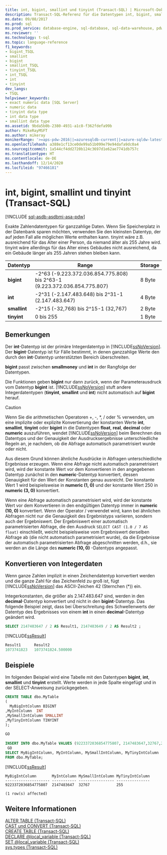 ```yaml
---
title: int, bigint, smallint und tinyint (Transact-SQL) | Microsoft-Dokumentation
description: Transact-SQL-Referenz für die Datentypen int, bigint, smallint und tinyint Diese Datentypen werden verwendet, um Integerdaten darzustellen.
ms.date: 09/08/2017
ms.prod: sql
ms.prod_service: database-engine, sql-database, sql-data-warehouse, pdw
ms.reviewer: ''
ms.technology: t-sql
ms.topic: language-reference
f1_keywords:
- bigint_TSQL
- smallint
- bigint
- smallint_TSQL
- tinyint_TSQL
- int_TSQL
- int
- tinyint
dev_langs:
- TSQL
helpviewer_keywords:
- exact numeric data [SQL Server]
- numeric data
- tinyint data type
- int data type
- smallint data type
ms.assetid: 9bda5b0b-2380-4931-a1c8-f362fdefa99b
author: MikeRayMSFT
ms.author: mikeray
monikerRange: '>=aps-pdw-2016||=azuresqldb-current||=azure-sqldw-latest||>=sql-server-2016||>=sql-server-linux-2017||=azuresqldb-mi-current'
ms.openlocfilehash: a388e1cf13ce0de99a51b099e79e94dafa9dc0a4
ms.sourcegitcommit: 1a544cf4dd2720b124c3697d1e62ae7741db757c
ms.translationtype: HT
ms.contentlocale: de-DE
ms.lasthandoff: 12/14/2020
ms.locfileid: "97466181"
---
```

# <a name="int-bigint-smallint-and-tinyint-transact-sql"></a>int, bigint, smallint und tinyint (Transact-SQL)
[!INCLUDE [sql-asdb-asdbmi-asa-pdw](../../includes/applies-to-version/sql-asdb-asdbmi-asa-pdw.md)]

Exakte Zahlendatentypen für ganzzahlige Daten. Wenn Sie Speicherplatz in der Datenbank sparen möchten, verwenden Sie den kleinsten Datentyp, der auf jeden Fall alle möglichen Werte enthalten kann. tinyint wäre z.B. ausreichend für das Alter einer Person, da niemand älter als 255 Jahre wird. tinyint wäre allerdings für das Alter eines Gebäudes nicht ausreichend, da ein Gebäude länger als 255 Jahren stehen bleiben kann.
  
|Datentyp|Range|Storage|  
|---|---|---|
|**bigint**|-2^63 (-9.223.372.036.854.775.808) bis 2^63-1 (9.223.372.036.854.775.807)|8 Byte|  
|**int**|-2^31 (-2.147.483.648) bis 2^31-1 (2.147.483.647)|4 Byte|  
|**smallint**|-2^15 (-32,768) bis 2^15-1 (32,767)|2 Byte|  
|**tinyint**|0 bis 255|1 Byte|  
  
## <a name="remarks"></a>Bemerkungen  
Der **int**-Datentyp ist der primäre Integerdatentyp in [!INCLUDE[ssNoVersion](../../includes/ssnoversion-md.md)]. Der **bigint**-Datentyp ist für Fälle bestimmt, in denen ganzzahlige Werte den durch den **int**-Datentyp unterstützten Bereich überschreiten.
  
**bigint** passt zwischen **smallmoney** und **int** in der Rangfolge der Datentypen.
  
Die Funktionen geben **bigint** nur dann zurück, wenn der Parameterausdruck vom Datentyp **bigint** ist. [!INCLUDE[ssNoVersion](../../includes/ssnoversion-md.md)] stuft andere Integerdatentypen (**tinyint**, **smallint** und **int**) nicht automatisch auf **bigint** herauf.
  
> [!CAUTION]  
>  Wenn Sie die arithmetischen Operatoren +, -, \*, / oder % verwenden, um eine implizite oder explizite Konvertierung der konstanten Werte **int**, **smallint**, **tinyint** oder **bigint** in die Datentypen **float**, **real**, **decimal** oder **numeric** auszuführen, wendet [!INCLUDE[ssNoVersion](../../includes/ssnoversion-md.md)] beim Berechnen des Datentyps und der Genauigkeit der Ausdrucksergebnisse unterschiedliche Regeln an, je nachdem, ob die Abfrage automatisch parametrisiert wurde oder nicht.  
>   
>  Aus diesem Grund können ähnliche Ausdrücke in Abfragen unterschiedliche Ergebnisse erzeugen. Wenn eine Abfrage nicht automatisch parametrisiert wird, wird der konstante Wert vor dem Konvertieren in den angegebenen Datentyp zunächst in den **numeric**-Datentyp konvertiert, dessen Genauigkeit für den Wert der Konstanten genau ausreicht. Der konstante Wert 1 wird beispielsweise in **numeric (1, 0)** und der konstante Wert 250 in **numeric (3, 0)** konvertiert.  
>   
>  Wenn eine Abfrage automatisch parametrisiert wird, wird der konstante Wert vor dem Konvertieren in den endgültigen Datentyp immer in **numeric (10, 0)** konvertiert. Wenn der Operator / verwendet wird, kann bei ähnlichen Abfragen nicht nur die Genauigkeit des Ergebnistyps variieren, sondern auch der Ergebniswert. Der Ergebniswert einer automatisch parametrisierten Abfrage, die den Ausdruck `SELECT CAST (1.0 / 7 AS float)` einschließt, weicht beispielsweise vom Ergebniswert derselben Abfrage ab (die nicht automatisch parametrisiert wurde), da die Ergebnisse der automatisch parametrisierten Abfrage abgeschnitten werden, d.h., sie werden an die Länge des **numeric (10, 0)** -Datentyps angepasst.  
  
## <a name="converting-integer-data"></a>Konvertieren von Integerdaten
Wenn ganze Zahlen implizit in einen Zeichendatentyp konvertiert werden und die ganze Zahl für das Zeichenfeld zu groß ist, fügt [!INCLUDE[ssNoVersion](../../includes/ssnoversion-md.md)] das ASCII-Zeichen 42 (Sternchen (*)) ein.
  
Integerkonstanten, die größer als 2.147.483.647 sind, werden in den **decimal**-Datentyp konvertiert und nicht in den **bigint**-Datentyp. Das folgende Beispiel zeigt, dass bei Überschreitung des Schwellenwerts der Datentyp des Ergebnisses von einem **int** in einen **decimal**-Datentyp geändert wird.
  
```sql
SELECT 2147483647 / 2 AS Result1, 2147483649 / 2 AS Result2 ;  
```  
  
[!INCLUDE[ssResult](../../includes/ssresult-md.md)]
  
```sql
Result1      Result2  
1073741823   1073741824.500000  
```  
  
## <a name="examples"></a>Beispiele  
Im folgenden Beispiel wird eine Tabelle mit den Datentypen **bigint**, **int**, **smallint** und **tinyint** erstellt. Werte werden in jede Spalte eingefügt und in der SELECT-Anweisung zurückgegeben.
  
```sql
CREATE TABLE dbo.MyTable  
(  
  MyBigIntColumn BIGINT  
,MyIntColumn  INT
,MySmallIntColumn SMALLINT
,MyTinyIntColumn TINYINT
);  
  
GO  
  
INSERT INTO dbo.MyTable VALUES (9223372036854775807, 2147483647,32767,255);  
 GO  
SELECT MyBigIntColumn, MyIntColumn, MySmallIntColumn, MyTinyIntColumn  
FROM dbo.MyTable;  
```  
  
[!INCLUDE[ssResult](../../includes/ssresult-md.md)]
  
```
MyBigIntColumn       MyIntColumn MySmallIntColumn MyTinyIntColumn  
-------------------- ----------- ---------------- ---------------  
9223372036854775807  2147483647  32767            255  
  
(1 row(s) affected)  
```  
  
## <a name="see-also"></a>Weitere Informationen
[ALTER TABLE &#40;Transact-SQL&#41;](../../t-sql/statements/alter-table-transact-sql.md)  
[CAST und CONVERT &#40;Transact-SQL&#41;](../../t-sql/functions/cast-and-convert-transact-sql.md)  
[CREATE TABLE &#40;Transact-SQL&#41;](../../t-sql/statements/create-table-transact-sql.md)  
[DECLARE @local_variable &#40;Transact-SQL&#41;](../../t-sql/language-elements/declare-local-variable-transact-sql.md)  
[SET @local_variable &#40;Transact-SQL&#41;](../../t-sql/language-elements/set-local-variable-transact-sql.md)  
[sys.types &#40;Transact-SQL&#41;](../../relational-databases/system-catalog-views/sys-types-transact-sql.md)
  
  
